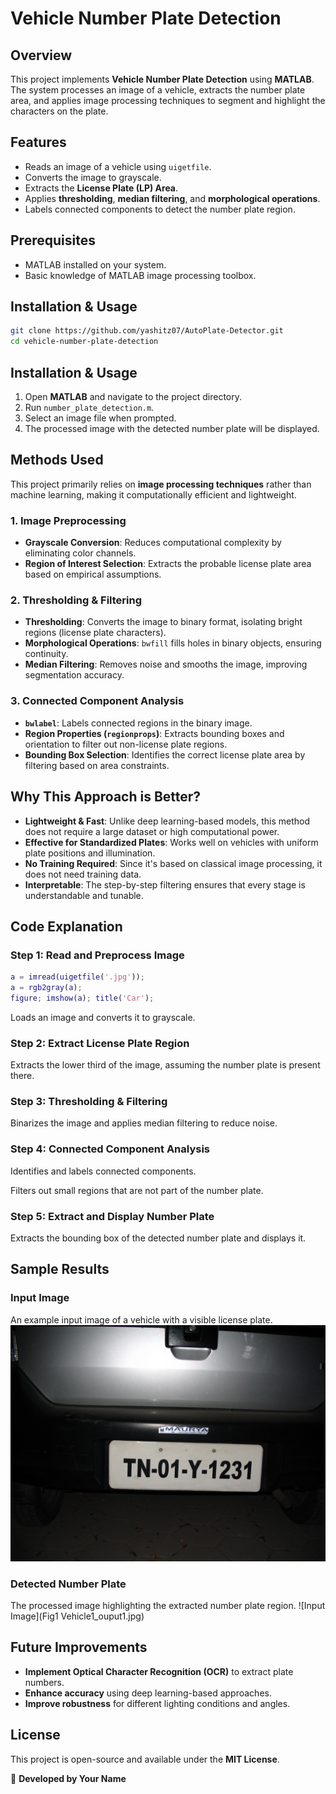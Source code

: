 # Vehicle Number Plate Detection

## Overview
This project implements **Vehicle Number Plate Detection** using **MATLAB**. The system processes an image of a vehicle, extracts the number plate area, and applies image processing techniques to segment and highlight the characters on the plate.

## Features
- Reads an image of a vehicle using `uigetfile`.
- Converts the image to grayscale.
- Extracts the **License Plate (LP) Area**.
- Applies **thresholding**, **median filtering**, and **morphological operations**.
- Labels connected components to detect the number plate region.

## Prerequisites
- MATLAB installed on your system.
- Basic knowledge of MATLAB image processing toolbox.

## Installation & Usage
```bash
git clone https://github.com/yashitz07/AutoPlate-Detector.git
cd vehicle-number-plate-detection
```
## Installation & Usage
1. Open **MATLAB** and navigate to the project directory.
2. Run `number_plate_detection.m`.
3. Select an image file when prompted.
4. The processed image with the detected number plate will be displayed.

## Methods Used
This project primarily relies on **image processing techniques** rather than machine learning, making it computationally efficient and lightweight.

### 1. Image Preprocessing
- **Grayscale Conversion**: Reduces computational complexity by eliminating color channels.
- **Region of Interest Selection**: Extracts the probable license plate area based on empirical assumptions.

### 2. Thresholding & Filtering
- **Thresholding**: Converts the image to binary format, isolating bright regions (license plate characters).
- **Morphological Operations**: `bwfill` fills holes in binary objects, ensuring continuity.
- **Median Filtering**: Removes noise and smooths the image, improving segmentation accuracy.

### 3. Connected Component Analysis
- **`bwlabel`**: Labels connected regions in the binary image.
- **Region Properties (`regionprops`)**: Extracts bounding boxes and orientation to filter out non-license plate regions.
- **Bounding Box Selection**: Identifies the correct license plate area by filtering based on area constraints.

## Why This Approach is Better?
- **Lightweight & Fast**: Unlike deep learning-based models, this method does not require a large dataset or high computational power.
- **Effective for Standardized Plates**: Works well on vehicles with uniform plate positions and illumination.
- **No Training Required**: Since it's based on classical image processing, it does not need training data.
- **Interpretable**: The step-by-step filtering ensures that every stage is understandable and tunable.

## Code Explanation

### Step 1: Read and Preprocess Image
```matlab
a = imread(uigetfile('.jpg'));
a = rgb2gray(a);
figure; imshow(a); title('Car');
```
Loads an image and converts it to grayscale.

### Step 2: Extract License Plate Region

Extracts the lower third of the image, assuming the number plate is present there.

### Step 3: Thresholding & Filtering

Binarizes the image and applies median filtering to reduce noise.

### Step 4: Connected Component Analysis

Identifies and labels connected components.

Filters out small regions that are not part of the number plate.

### Step 5: Extract and Display Number Plate

Extracts the bounding box of the detected number plate and displays it.

## Sample Results

### Input Image
An example input image of a vehicle with a visible license plate.
![Input Image](Vehicle1.jpg)
### Detected Number Plate
The processed image highlighting the extracted number plate region.
![Input Image](Fig1 Vehicle1_ouput1.jpg)
## Future Improvements
- **Implement Optical Character Recognition (OCR)** to extract plate numbers.
- **Enhance accuracy** using deep learning-based approaches.
- **Improve robustness** for different lighting conditions and angles.

## License
This project is open-source and available under the **MIT License**.

🚀 **Developed by Your Name**
